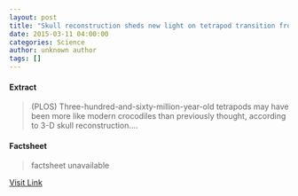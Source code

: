 ```yaml
---
layout: post
title: "Skull reconstruction sheds new light on tetrapod transition from water to land"
date: 2015-03-11 04:00:00
categories: Science
author: unknown author
tags: []
---
```



#### Extract
>(PLOS) Three-hundred-and-sixty-million-year-old tetrapods may have been more like modern crocodiles than previously thought, according to 3-D skull reconstruction....

#### Factsheet
>factsheet unavailable

[Visit Link](http://www.eurekalert.org/pub_releases/2015-03/p-srs030915.php)


